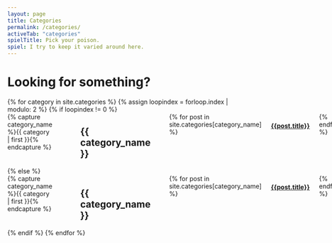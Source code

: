 ```yaml
---
layout: page
title: Categories
permalink: /categories/
activeTab: "categories" 
spielTitle: Pick your poison.
spiel: I try to keep it varied around here.
---
```

<a name="top"></a>
# Looking for something?
<div id="archives">
{% for category in site.categories %}
    {% assign loopindex = forloop.index | modulo: 2 %}
    {% if loopindex != 0 %}
        <div class="row">
            <div class="archive-group six columns">
                {% capture category_name %}{{ category | first }}{% endcapture %}
                    <div id="#{{ category_name | slugize }}"></div>
                    <p></p>
                        <h2 class="category-head">{{ category_name }}</h2>
                    <a name="{{ category_name | slugize }}"></a>
                    {% for post in site.categories[category_name] %}
                    <article class="archive-item">
                        <h4><a href="{{ site.baseurl }}{{ post.url }}">{{post.title}}</a></h4>
                    </article>
                    {% endfor %}
            </div>
    {% else %}
        <div class="archive-group six columns">
            {% capture category_name %}{{ category | first }}{% endcapture %}
                <div id="#{{ category_name | slugize }}"></div>
                <p></p>
                    <h2 class="category-head">{{ category_name }}</h2>
                <a name="{{ category_name | slugize }}"></a>
                {% for post in site.categories[category_name] %}
                <article class="archive-item">
                    <h4><a href="{{ site.baseurl }}{{ post.url }}">{{post.title}}</a></h4>
                </article>
                {% endfor %}
        </div>
    </div>
    {% endif %}
{% endfor %}
</div>